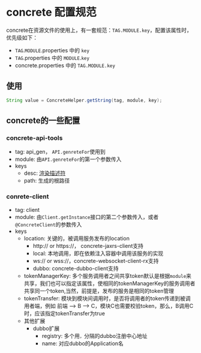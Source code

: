 # concrete 配置规范

concrete在资源文件的使用上，有一套规范：`TAG.MODULE.key`，配置该属性时，优先级如下：

- `TAG`.`MODULE`.properties 中的 `key`
- `TAG`.properties 中的 `MODULE`.`key`
- concrete.properties 中的 `TAG.MODULE.key`

## 使用

```java
String value = ConcreteHelper.getString(tag, module, key);
```


## concrete的一些配置

### concrete-api-tools

- tag: api_gen， `API.genreteFor`使用到
- module: 由`API.genreteFor`的第一个参数传入
- keys
  - desc: [渲染描述符](../impl/API.md)
  - path: 生成的根路径

### conrete-client

- tag: client
- module: 由`Client.getInstance`接口的第二个参数传入，或者`@ConcreteClient`的参数传入
- keys
  - location: 关键的，被调用服务发布的location
    - http:// or https://， concrete-jaxrs-client支持
    - local: 本地调用，即在依赖注入容器中调用该服务的实现
    - ws:// or wss://，concrete-websocket-client-rx支持
    - dubbo: concrete-dubbo-client支持
  - tokenManagerKey: 多个服务调用者之间共享token默认是根据`module`来共享，我们也可以指定该属性，使相同的tokenManagerKey的服务调用者共享同一个token,当然，前提是，发布的服务是相同的token管理
  - tokenTransfer: 模块到模块间调用时，是否将调用者的token传递到被调用者端，例如 前端 --> B --> C，模块C也需要校验token，那么，B调用C时，应该指定tokenTransfer为true
  - 其他扩展
    - dubbo扩展
      - registry: 多个用`，`分隔的dubbo注册中心地址
      - name: 对应dubbo的Application名